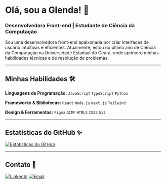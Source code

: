 # Olá, sou a Glenda! 👋
### Desenvolvedora Front-end | Estudante de Ciência da Computação

Sou uma desenvolvedora front-end apaixonada por criar interfaces de usuário intuitivas e eficientes. Atualmente, estou no último ano de Ciência da Computação na Universidade Estadual do Ceará, onde aprimoro minhas habilidades técnicas e de resolução de problemas.

---

## Minhas Habilidades 🛠️

**Linguagens de Programação:**
`JavaScript` `TypeScript` `Python`

**Frameworks & Bibliotecas:**
`React` `Node.js` `Next.js` `Tailwind`

**Design & Ferramentas:**
`Figma` `GIMP` `HTML5` `CSS3` `Git` 

---


## Estatísticas do GitHub ✨

[![Estatísticas do GitHub](https://github-readme-stats.vercel.app/api?username=glendamara&show_icons=true&theme=dracula)](https://github.com/glendamara)

---

## Contato 📧

[![LinkedIn](https://img.shields.io/badge/LinkedIn-0A66C2?style=for-the-badge&logo=linkedin&logoColor=white)](https://www.linkedin.com/in/glenda-mara-a76521267)
[![Email](https://img.shields.io/badge/Email-D14836?style=for-the-badge&logo=gmail&logoColor=white)](mailto:glendamara.dasilvapereira@gmail.com)
